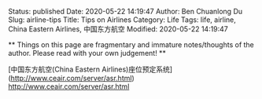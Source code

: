 Status: published
Date: 2020-05-22 14:19:47
Author: Ben Chuanlong Du
Slug: airline-tips
Title: Tips on Airlines
Category: Life
Tags: life, airline, China Eastern Airlines, 中国东方航空
Modified: 2020-05-22 14:19:47

**
Things on this page are
fragmentary and immature notes/thoughts of the author.
Please read with your own judgement!
**

[中国东方航空(China Eastern Airlines)座位预定系统] (http://www.ceair.com/server/asr.html)
http://www.ceair.com/server/asr.html
